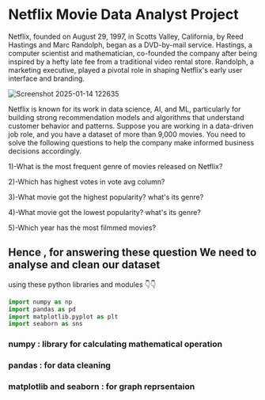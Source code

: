 # Netflix Movie Data Analyst Project
Netflix, founded on August 29, 1997, in Scotts Valley, California, by Reed Hastings and Marc Randolph, began as a DVD-by-mail service. Hastings, a computer scientist and mathematician, co-founded the company after being inspired by a hefty late fee from a traditional video rental store. Randolph, a marketing executive, played a pivotal role in shaping Netflix's early user interface and branding.

![Screenshot 2025-01-14 122635](https://github.com/user-attachments/assets/d4c4549e-3b80-4175-8774-724857bf50e2)


Netflix is known for its work in data science, AI, and ML, particularly for building strong recommendation models and algorithms that understand customer behavior and patterns. Suppose you are working in a data-driven job role, and you have a dataset of more than 9,000 movies. You need to solve the following questions to help the company make informed business decisions accordingly.

1)-What is the most frequent genre of movies released on Netflix?

2)-Which has highest votes in vote avg column?

3)-What movie got the highest popularity? what's its genre?

4)-What movie got the lowest popularity? what's its genre?

5)-Which year has the most filmmed movies?

## Hence , for answering these question We need to analyse  and clean our dataset 
  using these python libraries and modules 👇👇

  ```python
import numpy as np
import pandas as pd
import matplotlib.pyplot as plt
import seaborn as sns
```
### numpy : library for calculating mathematical operation
### pandas : for data cleaning
### matplotlib and seaborn : for graph reprsentaion
